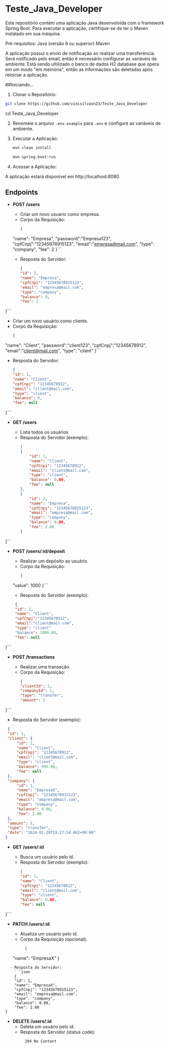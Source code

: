 # Teste_Java_Developer

Este repositório contém uma aplicação Java desenvolvida com o framework Spring Boot. Para executar a aplicação, certifique-se de ter o Maven instalado em sua máquina.

Pré-requisitos:
Java (versão 8 ou superior)
Maven

A aplicação possui o envio de notificação ao realizar uma transferência. Será notificado pelo email, então é necessário configurar as variáveis de ambiente.
Está sendo ultilizado o banco de dados H2 database que opera em um modo "em memória", então as informações são deletadas após reiniciar a aplicação.

##Iniciando...


1. Clonar o Repositório:

```bash
git clone https://github.com/vinisilvasn23/Teste_Java_Developer
```

cd Teste_Java_Developer

2. Renomeie o arquivo `.env.example` para `.env` e configure as variáveis de ambiente.

3. Executar a Aplicação:
   ```bash
   mvn clean install
   ```

    ```bash
   mvn spring-boot:run
    ```

5. Acessar a Aplicação:

A aplicação estará disponível em http://localhost:8080.

## Endpoints

- **POST /users**

  - Criar um novo usuario como empresa.
  - Corpo da Requisição:
    ```json
    {
   "name": "Empresa",
	"password":"Empresa123",
	"cpfCnpj":"12345678915123",
	"email":"empresa@mail.com",
	"type": "company",
	"fee": 2
}```

  - Resposta do Servidor:
    ```json
    {
	"id": 2,
	"name": "Empresa",
	"cpfCnpj": "12345678915123",
	"email": "empresa@mail.com",
	"type": "company",
	"balance": 0,
	"fee": 2
}```
 - Criar um novo usuário como cliente.
  - Corpo da Requisição:
    ```json
    {
   "name": "Client",
	"password":"client123",
	"cpfCnpj":"12345678912",
	"email":"client@mail.com",
	"type": "client"
}```

  - Resposta do Servidor:
    ```json
    {
	"id": 1,
	"name": "Client",
	"cpfCnpj": "12345678912",
	"email": "client@mail.com",
	"type": "client",
	"balance": 0,
	"fee": null
}```

- **GET /users**

  - Lista todos os usuários
  - Resposta do Servidor (exemplo):
    ```json
    [
	{
		"id": 1,
		"name": "Client",
		"cpfCnpj": "12345678912",
		"email": "client@mail.com",
		"type": "client",
		"balance": 0.00,
		"fee": null
	},
	{
		"id": 2,
		"name": "Empresa",
		"cpfCnpj": "12345678915123",
		"email": "empresa@mail.com",
		"type": "company",
		"balance": 0.00,
		"fee": 2.00
	}
]```

- **POST /users/:id/deposit**

  - Realizar um depósito ao usuário.
  - Corpo da Requisição:
    ```json
    {
  "value": 1000
  }```
  - Resposta do Servidor (exemplo):
   ```json
    {
	"id": 2,
	"name": "Client",
	"cpfCnpj":"12345678912",
	"email":"client@mail.com",
	"type": "client"
	"balance": 1000.00,
	"fee": null
}```

- **POST /transactions**

  - Realizar uma transação.
  - Corpo da Requisição:
    ```json
    {
	"clientId": 2,
	"companyId": 1,
	"type": "transfer",
	"amount": 5
}```

  - Resposta do Servidor (exemplo):
   ```json
    {
	"id": 1,
	"client": {
		"id": 2,
		"name": "Client",
		"cpfCnpj": "12345678912",
		"email": "client@mail.com",
		"type": "client",
		"balance": 995.00,
		"fee": null
	},
	"company": {
		"id": 1,
		"name": "EmpresaX",
		"cpfCnpj": "12345678915123",
		"email": "empresa@mail.com",
		"type": "company",
		"balance": 4.90,
		"fee": 2.00
	},
	"amount": 5,
	"type": "transfer",
	"date": "2024-01-29T19:27:54.062+00:00"
}
```

- **GET /users/:id**

  - Busca um usuário pelo id.
  - Resposta do Servidor (exemplo):
    ```json
    {
	"id": 1,
	"name": "Client",
	"cpfCnpj": "12345678912",
	"email": "client@mail.com",
	"type": "client",
	"balance": 0.00,
	"fee": null
}```

- **PATCH /users/:id**

  - Atualiza um usuário pelo id.
  - Corpo da Requisição (opcional):
    ```json
      {
   "name": "EmpresaX"
}
```
  - Resposta do Servidor:
    ```json
    {
	"id": 1,
	"name": "EmpresaX",
	"cpfCnpj": "12345678915123",
	"email": "empresa@mail.com",
	"type": "company",
	"balance": 0.00,
	"fee": 2.00
}
```

- **DELETE /users/:id**
  - Deleta um usuário pelo id.
  - Resposta do Servidor (status code):
    ```bash
      204 No Content
    ```

